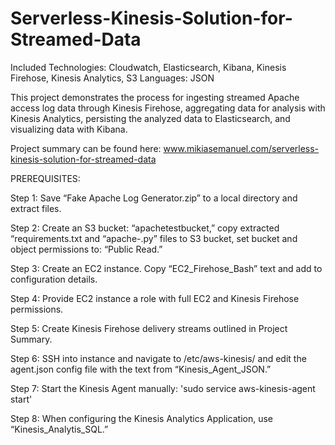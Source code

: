# Serverless-Kinesis-Solution-for-Streamed-Data

Included Technologies: Cloudwatch, Elasticsearch, Kibana, Kinesis Firehose, Kinesis Analytics, S3
Languages: JSON

This project demonstrates the process for ingesting streamed Apache access log data through Kinesis Firehose, aggregating data for analysis with Kinesis Analytics, persisting the analyzed data to Elasticsearch, and visualizing data with Kibana.

Project summary can be found here: www.mikiasemanuel.com/serverless-kinesis-solution-for-streamed-data


PREREQUISITES:

Step 1: Save “Fake Apache Log Generator.zip” to a local directory and extract files.

Step 2: Create an S3 bucket: “apachetestbucket,” copy extracted “requirements.txt and “apache-.py” files to S3 bucket, set bucket and object permissions to: “Public Read.”

Step 3: Create an EC2 instance. Copy “EC2_Firehose_Bash” text and add to configuration details. 

Step 4: Provide EC2 instance a role with full EC2 and Kinesis Firehose permissions.

Step 5: Create Kinesis Firehose delivery streams outlined in Project Summary.

Step 6: SSH into instance and navigate to /etc/aws-kinesis/ and edit the agent.json config file with the text from “Kinesis_Agent_JSON.”

Step 7: Start the Kinesis Agent manually: 'sudo service aws-kinesis-agent start'

Step 8: When configuring the Kinesis Analytics Application, use “Kinesis_Analytis_SQL.”
